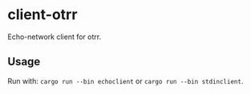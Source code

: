 # client-otrr

Echo-network client for otrr.

## Usage

Run with: `cargo run --bin echoclient` or `cargo run --bin stdinclient`.
